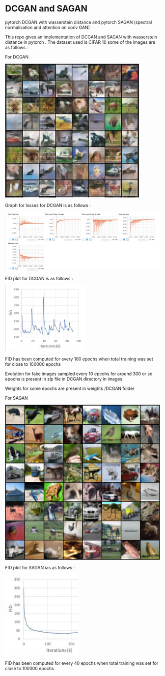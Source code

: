 # DCGAN and SAGAN
pytorch DCGAN with wasserstein distance and pytorch SAGAN (spectral normalisation and attention on conv GAN)

This repo gives an implementation of DCGAN and SAGAN with wasserstein distance in pytorch . The dataset used is CIFAR 10 some of the images are as follows :

For DCGAN

![Generated_Images](https://github.com/rsn870/DCGAN/blob/master/images/DCGAN/fake_samples.JPG?raw=true)

Graph for losses for DCGAN  is as follows :

![Wasserstein_Losses ](https://github.com/rsn870/DCGAN/blob/master/images/DCGAN/wasserstein.JPG?raw=true)

FID plot for DCGAN is as follows :

![FID for DCGAN](https://github.com/rsn870/DCGAN/blob/master/images/DCGAN/FID.JPG?raw=true)

FID has been computed for every 100 epochs when total training was set for close to 100000 epochs

Evolution for fake images sampled every 10 epcohs for around 300 or so epochs is present in zip file in DCGAN directory in images 

Weights for some epochs are present in weights /DCGAN folder

For SAGAN

![Generated_Images](https://github.com/rsn870/DCGAN/blob/master/images/SAGAN/fake_samples.png?raw=true)

FID plot for SAGAN ias as follows :

![FID for SAGAN](https://github.com/rsn870/DCGAN/blob/master/images/SAGAN/FID.JPG?raw=true)



FID has been computed for every 40 epochs when total training was set for close to 100000 epochs





